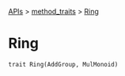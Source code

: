 [APIs](../index.md) > [method_traits](./index.md) > [Ring]()

# Ring

```
trait Ring(AddGroup, MulMonoid)
```
